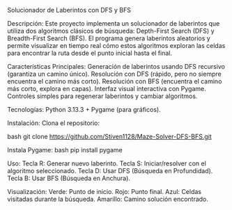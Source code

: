 Solucionador de Laberintos con DFS y BFS

Descripción:
Este proyecto implementa un solucionador de laberintos que utiliza dos algoritmos clásicos de búsqueda: Depth-First Search (DFS) y Breadth-First Search (BFS). El programa genera laberintos aleatorios y permite visualizar en tiempo real cómo estos algoritmos exploran las celdas para encontrar la ruta desde el punto inicial hasta el final.

Características Principales:
 	Generación de laberintos usando DFS recursivo (garantiza un camino único).
 	Resolución con DFS (rápido, pero no siempre encuentra el camino más corto).
 	Resolución con BFS (encuentra el camino más corto, explora en capas).
 	Interfaz visual interactiva con Pygame.
 	Controles simples para regenerar laberintos y cambiar algoritmos.

Tecnologías:
Python 3.13.3 + Pygame (para gráficos).

Instalación:
Clona el repositorio:

bash
git clone https://github.com/Stiven1128/Maze-Solver-DFS-BFS.git



Instala Pygame:
bash
pip install pygame

Uso:
 	Tecla R: Generar nuevo laberinto.
 	Tecla S: Iniciar/resolver con el algoritmo seleccionado.
 	Tecla D: Usar DFS (Búsqueda en Profundidad).
 	Tecla B: Usar BFS (Búsqueda en Anchura).

Visualización:
 	Verde: Punto de inicio.
 	Rojo: Punto final.
 	Azul: Celdas visitadas durante la búsqueda.
 	Amarillo: Camino solución encontrado.

